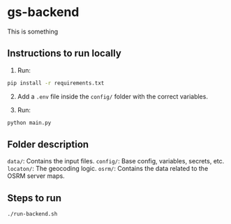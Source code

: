 # gs-backend
This is something


## Instructions to run locally

1. Run:
```bash
pip install -r requirements.txt
```

2. Add a `.env` file inside the `config/` folder with the correct variables.

3. Run:
```bash
python main.py
```

## Folder description
`data/`: Contains the input files.
`config/`: Base config, variables, secrets, etc.
`locaton/`: The geocoding logic.
`osrm/`: Contains the data related to the OSRM server maps.

## Steps to run

```bash
./run-backend.sh
```
